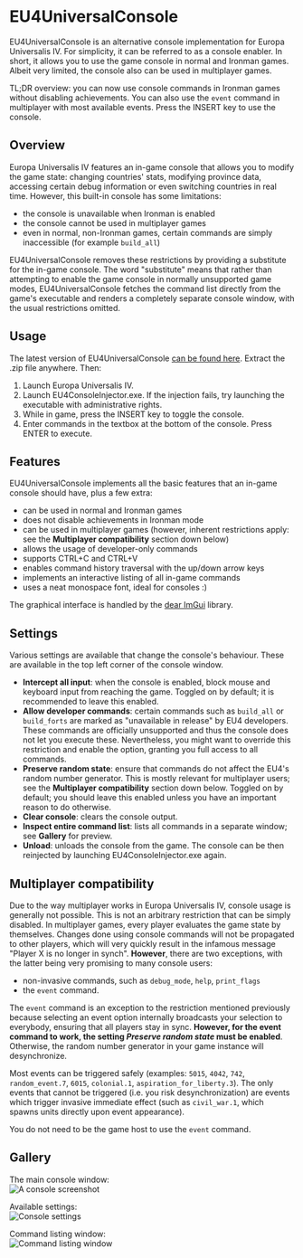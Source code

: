 # EU4UniversalConsole
EU4UniversalConsole is an alternative console implementation for Europa Universalis IV. For simplicity, it can be referred to as a console enabler. In short, it allows you to use the game console in normal and Ironman games. Albeit very limited, the console also can be used in multiplayer games.

TL;DR overview: you can now use console commands in Ironman games without disabling achievements. You can also use the `event` command in multiplayer with most available events. Press the INSERT key to use the console.

## Overview
Europa Universalis IV features an in-game console that allows you to modify the game state: changing countries' stats, modifying province data, accessing certain debug information or even switching countries in real time. However, this built-in console has some limitations:
* the console is unavailable when Ironman is enabled
* the console cannot be used in multiplayer games
* even in normal, non-Ironman games, certain commands are simply inaccessible (for example `build_all`)

EU4UniversalConsole removes these restrictions by providing a substitute for the in-game console. The word "substitute" means that rather than attempting to enable the game console in normally unsupported game modes, EU4UniversalConsole fetches the command list directly from the game's executable and renders a completely separate console window, with the usual restrictions omitted.

## Usage
The latest version of EU4UniversalConsole [can be found here](https://github.com/Taikelenn/EU4UniversalConsole/releases/download/v1.0.1/EU4UniversalConsole.zip). Extract the .zip file anywhere. Then:
1. Launch Europa Universalis IV.
2. Launch EU4ConsoleInjector.exe. If the injection fails, try launching the executable with administrative rights.
3. While in game, press the INSERT key to toggle the console.
4. Enter commands in the textbox at the bottom of the console. Press ENTER to execute.

## Features
EU4UniversalConsole implements all the basic features that an in-game console should have, plus a few extra:
* can be used in normal and Ironman games
* does not disable achievements in Ironman mode
* can be used in multiplayer games (however, inherent restrictions apply: see the **Multiplayer compatibility** section down below)
* allows the usage of developer-only commands
* supports CTRL+C and CTRL+V
* enables command history traversal with the up/down arrow keys
* implements an interactive listing of all in-game commands
* uses a neat monospace font, ideal for consoles :)

The graphical interface is handled by the [dear ImGui](https://github.com/ocornut/imgui/) library.

## Settings
Various settings are available that change the console's behaviour. These are available in the top left corner of the console window.
* **Intercept all input**: when the console is enabled, block mouse and keyboard input from reaching the game. Toggled on by default; it is recommended to leave this enabled.
* **Allow developer commands**: certain commands such as `build_all` or `build_forts` are marked as "unavailable in release" by EU4 developers. These commands are officially unsupported and thus the console does not let you execute these. Nevertheless, you might want to override this restriction and enable the option, granting you full access to all commands.
* **Preserve random state**: ensure that commands do not affect the EU4's random number generator. This is mostly relevant for multiplayer users; see the **Multiplayer compatibility** section down below. Toggled on by default; you should leave this enabled unless you have an important reason to do otherwise.
* **Clear console**: clears the console output.
* **Inspect entire command list**: lists all commands in a separate window; see **Gallery** for preview.
* **Unload**: unloads the console from the game. The console can be then reinjected by launching EU4ConsoleInjector.exe again.

## Multiplayer compatibility
Due to the way multiplayer works in Europa Universalis IV, console usage is generally not possible. This is not an arbitrary restriction that can be simply disabled. In multiplayer games, every player evaluates the game state by themselves. Changes done using console commands will not be propagated to other players, which will very quickly result in the infamous message "Player X is no longer in synch". **However**, there are two exceptions, with the latter being very promising to many console users:
* non-invasive commands, such as `debug_mode`, `help`, `print_flags`
* the `event` command.

The `event` command is an exception to the restriction mentioned previously because selecting an event option internally broadcasts your selection to everybody, ensuring that all players stay in sync. **However, for the event command to work, the setting *Preserve random state* must be enabled**. Otherwise, the random number generator in your game instance will desynchronize.

Most events can be triggered safely (examples: `5015`, `4042`, `742`, `random_event.7`, `6015`, `colonial.1`, `aspiration_for_liberty.3`). The only events that cannot be triggered (i.e. you risk desynchronization) are events which trigger invasive immediate effect (such as `civil_war.1`, which spawns units directly upon event appearance).

You do not need to be the game host to use the `event` command.

## Gallery
The main console window:  
![A console screenshot](https://i.imgur.com/OJ8JfIH.png)

Available settings:  
![Console settings](https://i.imgur.com/8lfgCAx.png)

Command listing window:  
![Command listing window](https://i.imgur.com/w8z5c7p.png)
